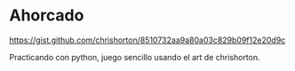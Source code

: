 # Ahorcado

https://gist.github.com/chrishorton/8510732aa9a80a03c829b09f12e20d9c

Practicando con python, juego sencillo usando el art de chrishorton. 
